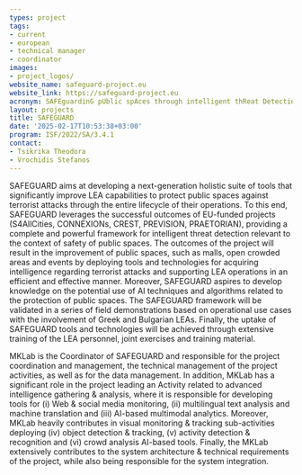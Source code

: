 ```yaml
---
types: project
tags:
- current
- european
- technical manager 
- coordinator
images:
- project_logos/
website_name: safeguard-project.eu
website_link: https://safeguard-project.eu
acronym: SAFEguardinG pUblic spAces through intelligent thReat Detection tools
layout: projects
title: SAFEGUARD
date: '2025-02-17T10:53:38+03:00'
program: ISF/2022/SA/3.4.1 
contact: 
- Tsikrika Theodora
- Vrochidis Stefanos
---
```


<p>
SAFEGUARD aims at developing a next-generation holistic suite of tools that significantly improve LEA capabilities to protect public spaces against terrorist attacks through the entire lifecycle of their operations. To this end, SAFEGUARD leverages the successful outcomes of EU-funded projects (S4AllCities, CONNEXIONs, CREST, PREVISION, PRAETORIAN), providing a complete and powerful framework for intelligent threat detection relevant to the context of safety of public spaces. The outcomes of the project will result in the improvement of public spaces, such as malls, open crowded areas and events by deploying tools and technologies for acquiring intelligence regarding terrorist attacks and supporting LEA operations in an efficient and effective manner. Moreover, SAFEGUARD aspires to develop knowledge on the potential use of AI techniques and algorithms related to the protection of public spaces. The SAFEGUARD framework will be validated in a series of field demonstrations based on operational use cases with the involvement of Greek and Bulgarian LEAs. Finally, the uptake of SAFEGUARD tools and technologies will be achieved through extensive training of the LEA personnel, joint exercises and training material.
</p>
<p>
MKLab is the Coordinator of SAFEGUARD and responsible for the project coordination and management, the technical management of the project activities, as well as for the data management. In addition, MKLab has a significant role in the project leading an Activity related to advanced intelligence gathering & analysis, where it is responsible for developing tools for (i) Web & social media monitoring, (ii) multilingual text analysis and machine translation and (iii) AI-based multimodal analytics. Moreover, MKLab heavily contributes in visual monitoring & tracking sub-activities deploying (iv) object detection & tracking, (v) activity detection & recognition and (vi) crowd analysis AI-based tools. Finally, the MKLab extensively contributes to the system architecture & technical requirements of the project, while also being responsible for the system integration.
</p>